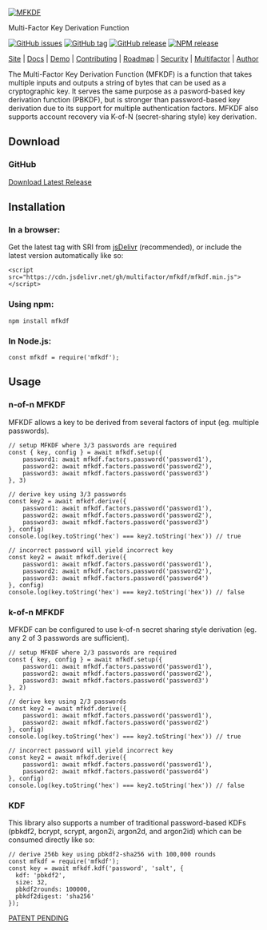 [![MFKDF](https://raw.githubusercontent.com/multifactor/MFKDF/master/site/logo.png "MFKDF")](https://mfkdf.com/ "MFKDF")

Multi-Factor Key Derivation Function

[![GitHub issues](https://img.shields.io/github/issues/multifactor/MFKDF)](https://github.com/multifactor/MFKDF/issues)
[![GitHub tag](https://img.shields.io/github/tag/multifactor/MFKDF.svg)](https://github.com/multifactor/MFKDF/tags)
[![GitHub release](https://img.shields.io/github/release/multifactor/MFKDF.svg)](https://github.com/multifactor/MFKDF/releases)
[![NPM release](https://img.shields.io/npm/v/mfkdf.svg)](https://www.npmjs.com/package/mfkdf)

[Site](https://mfkdf.com/) |
[Docs](https://mfkdf.com/docs/) |
[Demo](https://mfkdf.com/demo) |
[Contributing](https://github.com/multifactor/MFKDF/blob/master/CONTRIBUTING.md) |
[Roadmap](https://github.com/multifactor/MFKDF/blob/master/ROADMAP.md) |
[Security](https://github.com/multifactor/MFKDF/blob/master/SECURITY.md) |
[Multifactor](https://github.com/multifactor) |
[Author](https://github.com/VCNinc)

The Multi-Factor Key Derivation Function (MFKDF) is a function that takes multiple inputs and outputs a string of bytes that can be used as a cryptographic key. It serves the same purpose as a pasword-based key derivation function (PBKDF), but is stronger than password-based key derivation due to its support for multiple authentication factors. MFKDF also supports account recovery via K-of-N (secret-sharing style) key derivation.

## Download
### GitHub
[Download Latest Release](https://github.com/multifactor/MFKDF/releases)

## Installation
### In a browser:
Get the latest tag with SRI from [jsDelivr](https://www.jsdelivr.com/package/npm/mfkdf) (recommended), or include the latest version automatically like so:

	<script src="https://cdn.jsdelivr.net/gh/multifactor/mfkdf/mfkdf.min.js"></script>

### Using npm:
	npm install mfkdf

### In Node.js:
	const mfkdf = require('mfkdf');

## Usage
### n-of-n MFKDF
MFKDF allows a key to be derived from several factors of input (eg. multiple passwords).

```
// setup MFKDF where 3/3 passwords are required
const { key, config } = await mfkdf.setup({
	password1: await mfkdf.factors.password('password1'),
	password2: await mfkdf.factors.password('password2'),
	password3: await mfkdf.factors.password('password3')
}, 3)

// derive key using 3/3 passwords
const key2 = await mfkdf.derive({
	password1: await mfkdf.factors.password('password1'),
	password2: await mfkdf.factors.password('password2'),
	password3: await mfkdf.factors.password('password3')
}, config)
console.log(key.toString('hex') === key2.toString('hex')) // true

// incorrect password will yield incorrect key
const key2 = await mfkdf.derive({
	password1: await mfkdf.factors.password('password1'),
	password2: await mfkdf.factors.password('password2'),
	password3: await mfkdf.factors.password('password4')
}, config)
console.log(key.toString('hex') === key2.toString('hex')) // false
```

### k-of-n MFKDF
MFKDF can be configured to use k-of-n secret sharing style derivation (eg. any 2 of 3 passwords are sufficient).

```
// setup MFKDF where 2/3 passwords are required
const { key, config } = await mfkdf.setup({
	password1: await mfkdf.factors.password('password1'),
	password2: await mfkdf.factors.password('password2'),
	password3: await mfkdf.factors.password('password3')
}, 2)

// derive key using 2/3 passwords
const key2 = await mfkdf.derive({
	password1: await mfkdf.factors.password('password1'),
	password2: await mfkdf.factors.password('password2')
}, config)
console.log(key.toString('hex') === key2.toString('hex')) // true

// incorrect password will yield incorrect key
const key2 = await mfkdf.derive({
	password1: await mfkdf.factors.password('password1'),
	password2: await mfkdf.factors.password('password4')
}, config)
console.log(key.toString('hex') === key2.toString('hex')) // false
```

### KDF
This library also supports a number of traditional password-based KDFs (pbkdf2, bcrypt, scrypt, argon2i, argon2d, and argon2id) which can be consumed directly like so:

```
// derive 256b key using pbkdf2-sha256 with 100,000 rounds
const mfkdf = require('mfkdf');
const key = await mfkdf.kdf('password', 'salt', {
  kdf: 'pbkdf2',
  size: 32,
  pbkdf2rounds: 100000,
  pbkdf2digest: 'sha256'
});
```

[PATENT PENDING](https://nair.me/US63266610.pdf)
